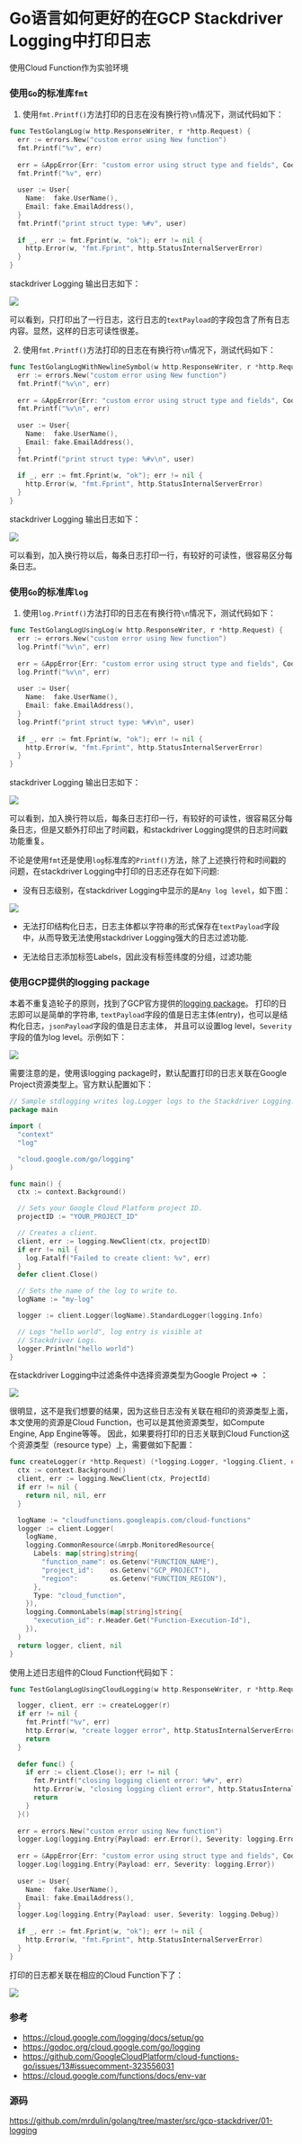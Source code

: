 # Go语言如何更好的在GCP Stackdriver Logging中打印日志

使用Cloud Function作为实验环境

### 使用`Go`的标准库`fmt`

1. 使用`fmt.Printf()`方法打印的日志在没有换行符`\n`情况下，测试代码如下：

```go
func TestGolangLog(w http.ResponseWriter, r *http.Request) {
  err := errors.New("custom error using New function")
  fmt.Printf("%v", err)
  
  err = &AppError{Err: "custom error using struct type and fields", Code: 100}
  fmt.Printf("%v", err)
  
  user := User{
    Name:  fake.UserName(),
    Email: fake.EmailAddress(),
  }
  fmt.Printf("print struct type: %#v", user)
  
  if _, err := fmt.Fprint(w, "ok"); err != nil {
    http.Error(w, "fmt.Fprint", http.StatusInternalServerError)
  }
}
```

stackdriver Logging 输出日志如下：

![](https://raw.githubusercontent.com/mrdulin/pic-bucket-01/master/WX20190703-124942.png)

可以看到，只打印出了一行日志，这行日志的`textPayload`的字段包含了所有日志内容。显然，这样的日志可读性很差。

2. 使用`fmt.Printf()`方法打印的日志在有换行符`\n`情况下，测试代码如下：

```go
func TestGolangLogWithNewlineSymbol(w http.ResponseWriter, r *http.Request) {
  err := errors.New("custom error using New function")
  fmt.Printf("%v\n", err)
  
  err = &AppError{Err: "custom error using struct type and fields", Code: 100}
  fmt.Printf("%v\n", err)
  
  user := User{
    Name:  fake.UserName(),
    Email: fake.EmailAddress(),
  }
  fmt.Printf("print struct type: %#v\n", user)
  
  if _, err := fmt.Fprint(w, "ok"); err != nil {
    http.Error(w, "fmt.Fprint", http.StatusInternalServerError)
  }
}
```

stackdriver Logging 输出日志如下：

![](https://raw.githubusercontent.com/mrdulin/pic-bucket-01/master/WX20190703-130242.png)

可以看到，加入换行符以后，每条日志打印一行，有较好的可读性，很容易区分每条日志。

### 使用`Go`的标准库`log`

1. 使用`log.Printf()`方法打印的日志在有换行符`\n`情况下，测试代码如下：

```go
func TestGolangLogUsingLog(w http.ResponseWriter, r *http.Request) {
  err := errors.New("custom error using New function")
  log.Printf("%v\n", err)
  
  err = &AppError{Err: "custom error using struct type and fields", Code: 100}
  log.Printf("%v\n", err)
  
  user := User{
    Name:  fake.UserName(),
    Email: fake.EmailAddress(),
  }
  log.Printf("print struct type: %#v\n", user)
  
  if _, err := fmt.Fprint(w, "ok"); err != nil {
    http.Error(w, "fmt.Fprint", http.StatusInternalServerError)
  }
}
```

stackdriver Logging 输出日志如下：

![](https://raw.githubusercontent.com/mrdulin/pic-bucket-01/master/WX20190703-133308.png)

可以看到，加入换行符以后，每条日志打印一行，有较好的可读性，很容易区分每条日志，但是又额外打印出了时间戳，和stackdriver Logging提供的日志时间戳功能重复。


不论是使用`fmt`还是使用`log`标准库的`Printf()`方法，除了上述换行符和时间戳的问题，在stackdriver Logging中打印的日志还存在如下问题:

* 没有日志级别，在stackdriver Logging中显示的是`Any log level`，如下图：

![](https://raw.githubusercontent.com/mrdulin/pic-bucket-01/master/WX20190703-153846.png)

* 无法打印结构化日志，日志主体都以字符串的形式保存在`textPayload`字段中，从而导致无法使用stackdriver Logging强大的日志过滤功能.

* 无法给日志添加标签Labels，因此没有标签纬度的分组，过滤功能


### 使用GCP提供的logging package

本着不重复造轮子的原则，找到了GCP官方提供的[logging package](https://godoc.org/cloud.google.com/go/logging)。
打印的日志即可以是简单的字符串, `textPayload`字段的值是日志主体(entry)，也可以是结构化日志，`jsonPayload`字段的值是日志主体， 
并且可以设置log level，`Severity`字段的值为log level。示例如下：

![](https://raw.githubusercontent.com/mrdulin/pic-bucket-01/master/WX20190703-152125.png)

需要注意的是，使用该logging package时，默认配置打印的日志关联在Google Project资源类型上。官方默认配置如下：

```go
// Sample stdlogging writes log.Logger logs to the Stackdriver Logging.
package main

import (
  "context"
  "log"

  "cloud.google.com/go/logging"
)

func main() {
  ctx := context.Background()

  // Sets your Google Cloud Platform project ID.
  projectID := "YOUR_PROJECT_ID"

  // Creates a client.
  client, err := logging.NewClient(ctx, projectID)
  if err != nil {
    log.Fatalf("Failed to create client: %v", err)
  }
  defer client.Close()

  // Sets the name of the log to write to.
  logName := "my-log"

  logger := client.Logger(logName).StandardLogger(logging.Info)

  // Logs "hello world", log entry is visible at
  // Stackdriver Logs.
  logger.Println("hello world")
}
```

在stackdriver Logging中过滤条件中选择资源类型为Google Project => <Project ID>：

![](https://raw.githubusercontent.com/mrdulin/pic-bucket-01/master/WX20190703-161527.png)

很明显，这不是我们想要的结果，因为这些日志没有关联在相印的资源类型上面，本文使用的资源是Cloud Function，也可以是其他资源类型，如Compute Engine, App Engine等等。
因此，如果要将打印的日志关联到Cloud Function这个资源类型（resource type）上，需要做如下配置：

```go
func createLogger(r *http.Request) (*logging.Logger, *logging.Client, error) {
  ctx := context.Background()
  client, err := logging.NewClient(ctx, ProjectId)
  if err != nil {
    return nil, nil, err
  }

  logName := "cloudfunctions.googleapis.com/cloud-functions"
  logger := client.Logger(
    logName,
    logging.CommonResource(&mrpb.MonitoredResource{
      Labels: map[string]string{
        "function_name": os.Getenv("FUNCTION_NAME"),
        "project_id":    os.Getenv("GCP_PROJECT"),
        "region":        os.Getenv("FUNCTION_REGION"),
      },
      Type: "cloud_function",
    }),
    logging.CommonLabels(map[string]string{
      "execution_id": r.Header.Get("Function-Execution-Id"),
    }),
  )
  return logger, client, nil
}
```

使用上述日志组件的Cloud Function代码如下：

```go
func TestGolangLogUsingCloudLogging(w http.ResponseWriter, r *http.Request) {

  logger, client, err := createLogger(r)
  if err != nil {
    fmt.Printf("%v", err)
    http.Error(w, "create logger error", http.StatusInternalServerError)
    return
  }
  
  defer func() {
    if err := client.Close(); err != nil {
      fmt.Printf("closing logging client error: %#v", err)
      http.Error(w, "closing logging client error", http.StatusInternalServerError)
      return
    }
  }()
  
  err = errors.New("custom error using New function")
  logger.Log(logging.Entry{Payload: err.Error(), Severity: logging.Error})
  
  err = &AppError{Err: "custom error using struct type and fields", Code: 100}
  logger.Log(logging.Entry{Payload: err, Severity: logging.Error})
  
  user := User{
    Name:  fake.UserName(),
    Email: fake.EmailAddress(),
  }
  logger.Log(logging.Entry{Payload: user, Severity: logging.Debug})
  
  if _, err := fmt.Fprint(w, "ok"); err != nil {
    http.Error(w, "fmt.Fprint", http.StatusInternalServerError)
  }
}
```

打印的日志都关联在相应的Cloud Function下了：

![](https://raw.githubusercontent.com/mrdulin/pic-bucket-01/master/WX20190703-162124.png)


### 参考

- https://cloud.google.com/logging/docs/setup/go
- https://godoc.org/cloud.google.com/go/logging
- https://github.com/GoogleCloudPlatform/cloud-functions-go/issues/13#issuecomment-323556031
- https://cloud.google.com/functions/docs/env-var

### 源码

https://github.com/mrdulin/golang/tree/master/src/gcp-stackdriver/01-logging


